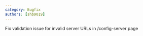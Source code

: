 ```yaml
---
category: Bugfix
authors: [shb9019]
---
```


Fix validation issue for invalid server URLs in /config-server page
